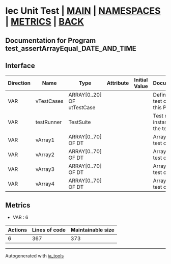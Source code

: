 # Iec Unit Test | [MAIN] | [NAMESPACES] | [METRICS] | [BACK]  

## Documentation for Program test_assertArrayEqual_DATE_AND_TIME  

## Interface  

| Direction | Name | Type | Attribute | Initial Value | Documentation |
| --------- | ---- | ---- | --------- | ------------- | ------------- |
| VAR | vTestCases | ARRAY[0..20] OF utTestCase |  |  | Definition of all test cases for this POU |  
| VAR | testRunner | TestSuite |  |  | Test runner instance to run the tests |  
| VAR | vArray1 | ARRAY[0..70] OF DT |  |  | Array data 1 of test case 1 |  
| VAR | vArray2 | ARRAY[0..70] OF DT |  |  | Array data 2 of test case 1 |  
| VAR | vArray3 | ARRAY[0..70] OF DT |  |  | Array data 3 of test case 2 |  
| VAR | vArray4 | ARRAY[0..70] OF DT |  |  | Array data 4 of test case 2 |  


## Metrics  

- VAR : 6

| Actions | Lines of code | Maintainable size |
| ------- | ------------- | ----------------- |
| 6 | 367 | 373 |

---
Autogenerated with [ia_tools](https://github.com/tkucic/ia_tools)  

[MAIN]: ../../../../index.md
[NAMESPACES]: ../../nsList.md
[METRICS]: ../../../metrics.md
[BACK]: ../nsMain.md
